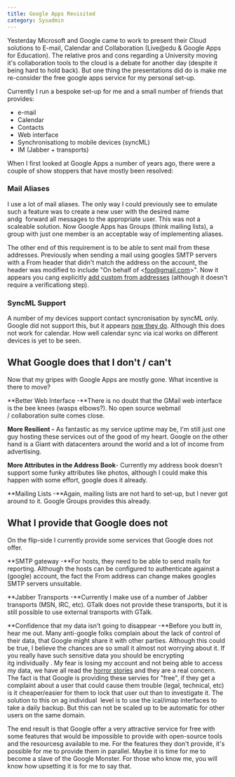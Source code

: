 ```yaml
---
title: Google Apps Revisited
category: Sysadmin
---
```


Yesterday Microsoft and Google came to work to present their Cloud
solutions to E-mail, Calendar and Collaboration (Live@edu & Google Apps
for Education). The relative pros and cons regarding a University moving
it's collaboration tools to the cloud is a debate for another day
(despite it being hard to hold back). But one thing
the presentations did do is make me re-consider the free google apps
service for my personal set-up.

Currently I run a bespoke set-up for me and a small number of friends
that provides:

-   e-mail
-   Calendar
-   Contacts
-   Web interface
-   Synchronisationg to mobile devices (syncML)
-   IM (Jabber + transports)

When I first looked at Google Apps a number of years ago, there were a
couple of show stoppers that have mostly been resolved:

### Mail Aliases

I use a lot of mail aliases. The only way I could previously see to
emulate such a feature was to create a new user with the desired name
andg  forward all messages to the appropriate user. This was not a
scaleable solution. Now Google Apps has Groups (think mailing lists), a
group with just one member is an acceptable way of implementing aliases.

The other end of this requirement is to be able to sent mail from these
addresses. Previously when sending a mail using googles SMTP servers
with a From header that didn't match the address on the account, the
header was modified to include "On behalf of \<foo@gmail.com\>". Now it
appears you cang explicitly [add custom from addresses][] (although it
doesn't require a verificationg step).

### SyncML Support

A number of my devices support contact syncronisation by syncML only.
Google did not support this, but it appears [now they do][]. Although
this does not work for calendar. How well calendar sync via ical works
on different devices is yet to be seen.

What Google does that I don't / can't
-------------------------------------

Now that my gripes with Google Apps are mostly gone. What incentive is
there to move?

**Better Web Interface -**There is no doubt that the GMail web interface
is the bee knees (wasps elbows?). No open source webmail
/ collaboration suite comes close.

**More Resilient -** As fantastic as my service uptime may be, I'm
still just one guy hosting these services out of the good of my heart.
Google on the other hand is a Giant with datacenters around the world
and a lot of income from advertising.

**More Attributes in the Address Book**- Currently my address book
doesn't support some funky attributes like photos, although I could make
this happen with some effort, google does it already.

**Mailing Lists -**Again, mailing lists are not hard to set-up, but I
never got around to it. Google Groups provides this already.

What I provide that Google does not
-----------------------------------

On the flip-side I currently provide some services that Google does not
offer.

**SMTP gateway -**For hosts, they need to be able to send mails for
reporting. Although the hosts can be configured to authenticate against
a (google) account, the fact the From address can change makes googles
SMTP servers unsuitable.

**Jabber Transports -**Currently I make use of a number of Jabber
transports (MSN, IRC, etc). GTalk does not provide these transports, but
it is still possible to use external transports with GTalk.

**Confidence that my data isn't going to disappear -**Before you butt
in, hear me out. Many anti-google folks complain about the lack of
control of their data, that Google might share it with other parties.
Although this could be true, I believe the chances are so small it
almost not worrying about it. If you really have such sensitive data you
should be encrypting itg individually . My fear is losing my account
and not being able to access my data, we have all read the [horror
stories][] and they are a real concern. The fact is that Google is
providing these servies for "free", if they get a complaint about a user
that could cause them trouble (legal, technical, etc) is it
cheaper/easier for them to lock that user out than to investigate it.
The solution to this on ag individual  level is to use the ical/imap
interfaces to take a daily backup. But this can not be scaled up to be
automatic for other users on the same domain.

The end result is that Google offer a very attractive service for free
with some features that would be impossible to provide with open-source
tools and the resourcesg available to me. For the features they don't
provide, it's possible for me to provide them in parallel. Maybe it is
time for me to become a slave of the Google Monster. For those who know
me, you will know how upsetting it is for me to say that.

  [add custom from addresses]: http://mail.google.com/support/bin/answer.py?hl=en&ctx=mail&answer=22370
  [now they do]: http://www.google.com/support/mobile/bin/answer.py?hl=en&answer=147826
  [horror stories]: http://lobais.blogspot.com/2010/05/when-google-locked-door.html
